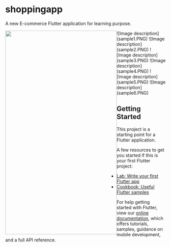 # shoppingapp

A new E-commerce Flutter application for learning purpose.


<img align="left" width="350" height="640" src="sample.gif">
![Image description](sample1.PNG)
![Image description](sample2.PNG)
![Image description](sample3.PNG)
![Image description](sample4.PNG)
![Image description](sample5.PNG)
![Image description](sample6.PNG)

## Getting Started

This project is a starting point for a Flutter application.

A few resources to get you started if this is your first Flutter project:

- [Lab: Write your first Flutter app](https://flutter.dev/docs/get-started/codelab)
- [Cookbook: Useful Flutter samples](https://flutter.dev/docs/cookbook)

For help getting started with Flutter, view our
[online documentation](https://flutter.dev/docs), which offers tutorials,
samples, guidance on mobile development, and a full API reference.
